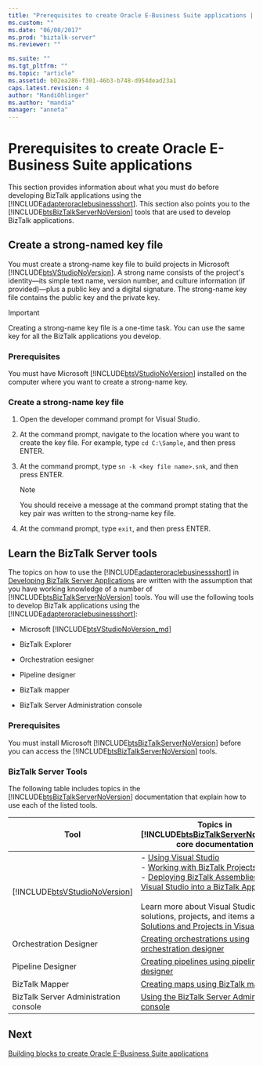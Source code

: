 ```yaml
---
title: "Prerequisites to create Oracle E-Business Suite applications | Microsoft Docs"
ms.custom: ""
ms.date: "06/08/2017"
ms.prod: "biztalk-server"
ms.reviewer: ""

ms.suite: ""
ms.tgt_pltfrm: ""
ms.topic: "article"
ms.assetid: b02ea286-f301-46b3-b748-d954dead23a1
caps.latest.revision: 4
author: "MandiOhlinger"
ms.author: "mandia"
manager: "anneta"
---
```

# Prerequisites to create Oracle E-Business Suite applications
This section provides information about what you must do before developing BizTalk applications using the [!INCLUDE[adapteroraclebusinessshort](../../includes/adapteroraclebusinessshort-md.md)]. This section also points you to the [!INCLUDE[btsBizTalkServerNoVersion](../../includes/btsbiztalkservernoversion-md.md)] tools that are used to develop BizTalk applications.  
  
## Create a strong-named key file

You must create a strong-name key file to build projects in Microsoft [!INCLUDE[btsVStudioNoVersion](../../includes/btsvstudionoversion-md.md)]. A strong name consists of the project's identity—its simple text name, version number, and culture information (if provided)—plus a public key and a digital signature. The strong-name key file contains the public key and the private key.  
  
> [!IMPORTANT]
>  Creating a strong-name key file is a one-time task. You can use the same key for all the BizTalk applications you develop.  
  
### Prerequisites  
 You must have Microsoft [!INCLUDE[btsVStudioNoVersion](../../includes/btsvstudionoversion-md.md)] installed on the computer where you want to create a strong-name key.  
  
### Create a strong-name key file  
  
1.  Open the developer command prompt for Visual Studio.  
  
2.  At the command prompt, navigate to the location where you want to create the key file. For example, type `cd C:\Sample`, and then press ENTER.  
  
3.  At the command prompt, type `sn -k <key file name>.snk`, and then press ENTER.  
  
    > [!NOTE]
    >  You should receive a message at the command prompt stating that the key pair was written to the strong-name key file.  
  
4.  At the command prompt, type `exit`, and then press ENTER.  
  
## Learn the BizTalk Server tools

The topics on how to use the [!INCLUDE[adapteroraclebusinessshort](../../includes/adapteroraclebusinessshort-md.md)] in [Developing BizTalk Server Applications](../../core/developing-biztalk-server-applications.md) are written with the assumption that you have working knowledge of a number of [!INCLUDE[btsBizTalkServerNoVersion](../../includes/btsbiztalkservernoversion-md.md)] tools. You will use the following tools to develop BizTalk applications using the [!INCLUDE[adapteroraclebusinessshort](../../includes/adapteroraclebusinessshort-md.md)]:  
  
-   Microsoft [!INCLUDE[btsVStudioNoVersion_md](../../includes/btsvstudionoversion-md.md)] 
  
-   BizTalk Explorer  
  
-   Orchestration eesigner  
  
-   Pipeline designer  
  
-   BizTalk mapper  
  
-   BizTalk Server Administration console  
  
### Prerequisites  
 You must install Microsoft [!INCLUDE[btsBizTalkServerNoVersion](../../includes/btsbiztalkservernoversion-md.md)] before you can access the [!INCLUDE[btsBizTalkServerNoVersion](../../includes/btsbiztalkservernoversion-md.md)] tools.  
  
### BizTalk Server Tools  
 The following table includes topics in the [!INCLUDE[btsBizTalkServerNoVersion](../../includes/btsbiztalkservernoversion-md.md)] documentation that explain how to use each of the listed tools.  
  
|Tool|Topics in [!INCLUDE[btsBizTalkServerNoVersion](../../includes/btsbiztalkservernoversion-md.md)] core documentation|  
|---|---|  
|[!INCLUDE[btsVStudioNoVersion](../../includes/btsvstudionoversion-md.md)]|-   [Using Visual Studio](../../core/using-visual-studio.md) <br />-   [Working with BizTalk Projects](../../core/working-with-biztalk-projects.md)<br />-   [Deploying BizTalk Assemblies from Visual Studio into a BizTalk Application](../../core/deploying-biztalk-assemblies-from-visual-studio-into-a-biztalk-application.md)<br /><br /> Learn more about Visual Studio solutions, projects, and items at [Solutions and Projects in Visual Studio](https://msdn.microsoft.com/library/b142f8e7.aspx).|  
|Orchestration Designer|[Creating orchestrations using orchestration designer](../../core/creating-orchestrations-using-orchestration-designer.md)|  
|Pipeline Designer| [Creating pipelines using pipeline designer](../../core/creating-pipelines-using-pipeline-designer.md)|  
|BizTalk Mapper| [Creating maps using BizTalk mapper](../../core/creating-maps-using-biztalk-mapper.md)|  
|BizTalk Server Administration console|[Using the BizTalk Server Administration console](../../core/using-the-biztalk-server-administration-console.md)|  
  
## Next

[Building blocks to create Oracle E-Business Suite applications](../../adapters-and-accelerators/adapter-oracle-ebs/building-blocks-to-create-oracle-e-business-suite-applications.md)  